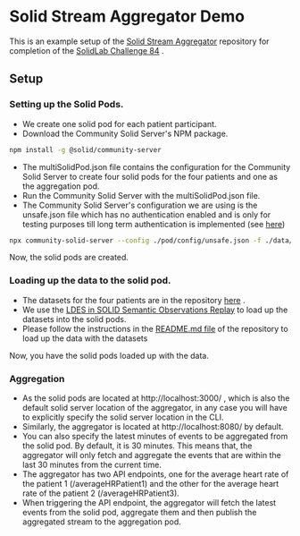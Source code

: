 # Solid Stream Aggregator Demo

This is an example setup of the [Solid Stream Aggregator](https://github.com/argahsuknesib/solid-stream-aggregator) 
repository for completion of the [SolidLab Challenge 84](https://github.com/SolidLabResearch/Challenges/issues/84) .

## Setup

### Setting up the Solid Pods.
- We create one solid pod for each patient participant.
- Download the Community Solid Server's NPM package.
```bash
npm install -g @solid/community-server
```
- The multiSolidPod.json file contains the configuration for the Community Solid Server to create four solid pods for
the four patients and one as the aggregation pod.
- Run the Community Solid Server with the multiSolidPod.json file.
- The Community Solid Server's configuration we are using is the unsafe.json file which has no authentication enabled
and is only for testing purposes till long term authentication is implemented
  (see [here](https://github.com/SolidLabResearch/Challenges/issues/13))
```bash
npx community-solid-server --config ./pod/config/unsafe.json -f ./data/ --seededPodConfigJson ./pod/multiSolidPod.json
```
Now, the solid pods are created.

### Loading up the data to the solid pod.
- The datasets for the four patients are in the repository [here](https://github.com/argahsuknesib/dahcc-heartrate) .
- We use the [LDES in SOLID Semantic Observations Replay](https://github.com/SolidLabResearch/LDES-in-SOLID-Semantic-Observations-Replay)
to load up the datasets into the solid pods.
- Please follow the instructions in the 
[README.md file](https://github.com/SolidLabResearch/LDES-in-SOLID-Semantic-Observations-Replay/blob/main/README.md) 
of the repository to load up the data with the datasets 

Now, you have the solid pods loaded up with the data.

### Aggregation
- As the solid pods are located at http://localhost:3000/ , which is also the default solid server location of the
aggregator, in any case you will have to explicitly specify the solid server location in the CLI.
- Similarly, the aggregator is located at http://localhost:8080/ by default.
- You can also specify the latest minutes of events to be aggregated from the solid pod. By default, it is 30 minutes. 
This means that, the aggregator will only fetch and aggregate the events that are within the last 30 minutes from
the current time.
- The aggregator has two API endpoints, one for the average heart rate of the patient 1 (/averageHRPatient1)
and the other for the average heart rate of the patient 2 (/averageHRPatient3).
- When triggering the API endpoint, the aggregator will fetch the latest events from the solid pod, aggregate them and 
then publish the aggregated stream to the aggregation pod.